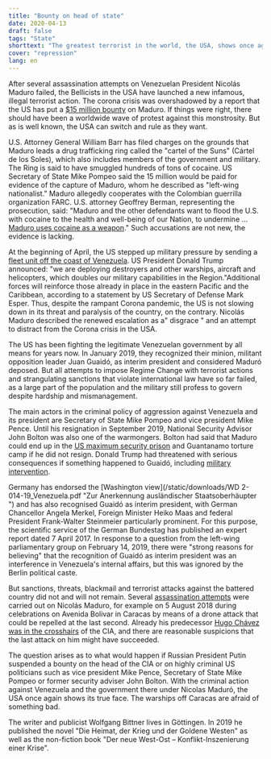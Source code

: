 ```yaml
---
title: "Bounty on head of state"
date: 2020-04-13
draft: false
tags: "State"
shorttext: "The greatest terrorist in the world, the USA, shows once again that the West can interfere in the events of other countries without consequences."
cover: "repression"
lang: en
---
```


After several assassination attempts on Venezuelan President Nicolás Maduro failed, the Bellicists in the USA have launched a new infamous, illegal terrorist action. The corona crisis was overshadowed by a report that the US has put a [$15 million bounty](https://www.stern.de/news/usa-setzen-kopfgeld-von-15-millionen-dollar-gegen-maduro-aus-9200064.html "USA setzen Kopfgeld von 15 Millionen Dollar gegen Maduro aus") on Maduro. If things were right, there should have been a worldwide wave of protest against this monstrosity. But as is well known, the USA can switch and rule as they want.

U.S. Attorney General William Barr has filed charges on the grounds that Maduro leads a drug trafficking ring called the "cartel of the Suns" (Cártel de los Soles), which also includes members of the government and military. The Ring is said to have smuggled hundreds of tons of cocaine. US Secretary of State Mike Pompeo said the 15 million would be paid for evidence of the capture of Maduro, whom he described as "left-wing nationalist." Maduro allegedly cooperates with the Colombian guerrilla organization FARC. U.S. attorney Geoffrey Berman, representing the prosecution, said: "Maduro and the other defendants want to flood the U.S. with cocaine to the health and well-being of our Nation, to undermine ... [Maduro uses cocaine as a weapon](https://www.zeit.de/politik/ausland/2020-03/venezuela-nicolas-maduro-kopfgeld-drogen-terrorismus-belohnung-usa "USA setzen Kopfgeld auf Maduro aus")." Such accusations are not new, the evidence is lacking.

At the beginning of April, the US stepped up military pressure by sending a [fleet unit off the coast of Venezuela](https://www.jungewelt.de/artikel/375805.zerst%C3%B6rer-vor-caracas.html "Zerstörer vor Caracas"). US President Donald Trump announced: "we are deploying destroyers and other warships, aircraft and helicopters, which doubles our military capabilities in the Region."Additional forces will reinforce those already in place in the eastern Pacific and the Caribbean, according to a statement by US Secretary of Defense Mark Esper. Thus, despite the rampant Corona pandemic, the US is not slowing down in its threat and paralysis of the country, on the contrary. Nicolás Maduro described the renewed escalation as a" disgrace " and an attempt to distract from the Corona crisis in the USA.

The US has been fighting the legitimate Venezuelan government by all means for years now. In January 2019, they recognized their minion, militant opposition leader Juan Guaidó, as interim president and considered Maduró deposed. But all attempts to impose Regime Change with terrorist actions and strangulating sanctions that violate international law have so far failed, as a large part of the population and the military still profess to govern despite hardship and mismanagement.

The main actors in the criminal policy of aggression against Venezuela and its president are Secretary of State Mike Pompeo and vice president Mike Pence. Until his resignation in September 2019, National Security Advisor John Bolton was also one of the warmongers. Bolton had said that Maduro could end up in the [US maximum security prison](https://www.breitbart.com/latin-america/2019/02/01/john-bolton-venezuelas-maduro-should-retire-pretty-beach-not-guantanamo/ "John Bolton: Venezuela’s Maduro Should 'Retire' on a 'Pretty' Beach, Not Guantanamo") and Guantanamo torture camp if he did not resign. Donald Trump had threatened with serious consequences if something happened to Guaidó, including [military intervention](https://deutsch.rt.com/kurzclips/83018-regime-change-in-venezuela-oppositioneller/ "Regime-Change in Venezuela: Oppositioneller Guaidó ernennt sich 'rechtswidrig' zum Präsidenten").

Germany has endorsed the [Washington view](/static/downloads/WD 2-014-19_Venezuela.pdf "Zur Anerkennung ausländischer Staatsoberhäupter ") and has also recognised Guaidó as interim president, with German Chancellor Angela Merkel, Foreign Minister Heiko Maas and federal President Frank-Walter Steinmeier particularly prominent. For this purpose, the scientific service of the German Bundestag has published an expert report dated 7 April 2017. In response to a question from the left-wing parliamentary group on February 14, 2019, there were "strong reasons for believing" that the recognition of Guaidó as interim president was an interference in Venezuela's internal affairs, but this was ignored by the Berlin political caste.

But sanctions, threats, blackmail and terrorist attacks against the battered country did not and will not remain. Several [assassination attempts](https://amerika21.de/2018/08/209487/venezuela-anschlag-usa-kolumbien "Venezuela legt nach Anschlag neue Hinweise auf Rolle von Kolumbien und USA vor") were carried out on Nicolás Maduro, for example on 5 August 2018 during celebrations on Avenida Bolivar in Caracas by means of a drone attack that could be repelled at the last second. Already his predecessor [Hugo Chávez was in the crosshairs](https://amerika21.de/analyse/153105/seltsamer-tod-chavez "Der seltsame Tod von Hugo Chávez") of the CIA, and there are reasonable suspicions that the last attack on him might have succeeded.

The question arises as to what would happen if Russian President Putin suspended a bounty on the head of the CIA or on highly criminal US politicians such as vice president Mike Pence, Secretary of State Mike Pompeo or former security adviser John Bolton. With the criminal action against Venezuela and the government there under Nicolas Maduró, the USA once again shows its true face. The warships off Caracas are afraid of something bad.

The writer and publicist Wolfgang Bittner lives in Göttingen. In 2019 he published the novel "Die Heimat, der Krieg und der Goldene Westen" as well as the non-fiction book "Der neue West-Ost – Konflikt-Inszenierung einer Krise".
